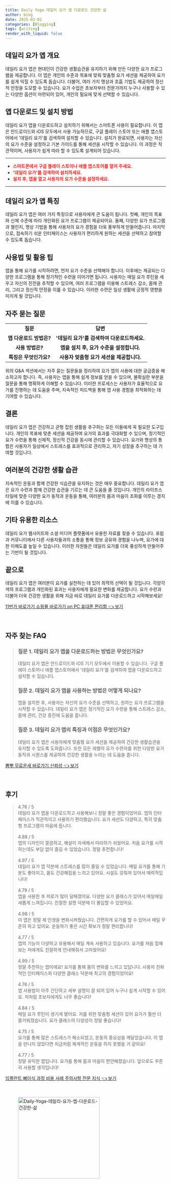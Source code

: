 ```yaml
---
title: Daily Yoga 데일리 요가 앱 다운로드 건강한 삶
author: bing
date: 2025-02-02
categories: [Blogging]
tags: [writing]
render_with_liquid: false
---
```



<h2 id='데일리 요가 앱 개요'>데일리 요가 앱 개요</h2>

<p>데일리 요가 앱은 현대인이 건강한 생활습관을 유지하기 위해 만든 다양한 요가 프로그램을 제공합니다. 이 앱은 개인의 수준과 목표에 맞춰 맞춤형 요가 세션을 제공하여 요가를 쉽게 익힐 수 있도록 돕습니다. 더불어, 여러 가지 명상과 호흡 기법도 제공하여 정신적 안정을 도모할 수 있습니다. 요가 수업은 초보자부터 전문가까지 누구나 사용할 수 있는 다양한 옵션이 마련되어 있어, 개인의 필요에 맞게 선택할 수 있습니다.</p>

<h2 id='앱 다운로드 및 설치 방법'>앱 다운로드 및 설치 방법</h2>

<p>데일리 요가 앱을 다운로드하고 설치하기 위해서는 스마트폰 사용이 필요합니다. 이 앱은 안드로이드와 iOS 모두에서 사용 가능하므로, 구글 플레이 스토어 또는 애플 앱스토어에서 '데일리 요가'를 검색하여 설치할 수 있습니다. 설치가 완료되면, 사용자는 자신의 요가 수준을 설정하고 기본 가이드를 통해 세션을 시작할 수 있습니다. 이 과정은 직관적이며, 사용자가 쉽게 따라 할 수 있도록 설계되어 있습니다.</p>

<hr />

<ul>
    <li><b><span style="color: #ee2323;">스마트폰에서 구글 플레이 스토어나 애플 앱스토어를 열어 주세요.</span></b></li>
    <li><b><span style="color: #ee2323;">'데일리 요가'를 검색하여 설치하세요.</span></b></li>
    <li><b><span style="color: #ee2323;">설치 후, 앱을 열고 사용자의 요가 수준을 설정하세요.</span></b></li>
</ul>

<hr />

<h2 id='데일리 요가 앱 특징'>데일리 요가 앱 특징</h2>

<p>데일리 요가 앱은 여러 가지 특징으로 사용자에게 큰 도움이 됩니다. 첫째, 개인의 목표와 신체 수준에 따라 개인화된 요가 프로그램이 제공되어요. 둘째, 다양한 요가 프로그램과 챌린지, 명상 기법을 통해 사용자의 요가 경험을 더욱 풍부하게 만들어줍니다. 마지막으로, 접속하기 쉬운 인터페이스는 사용자가 편리하게 원하는 세션을 선택하고 참여할 수 있도록 돕습니다.</p>

<h2 id='사용법 및 활용 팁'>사용법 및 활용 팁</h2>

<p>앱을 통해 요가를 시작하려면, 먼저 요가 수준을 선택해야 합니다. 이후에는 제공되는 다양한 프로그램을 통해 정기적인 수련을 이어가면 됩니다. 사용자는 매일 요가 루틴을 세우고 자신의 진전을 추적할 수 있으며, 여러 프로그램을 이용해 스트레스 감소, 몸매 관리, 그리고 정신적 안정을 이룰 수 있습니다. 이러한 수련은 일상 생활에 긍정적 영향을 미치게 될 것입니다.</p>

<h2 id='자주 묻는 질문'>자주 묻는 질문</h2>

<table>
    <tr>
        <td style="text-align: center; height: 17px;"><b>질문</b></td>
        <td style="text-align: center; height: 17px;"><b>답변</b></td>
    </tr>
    <tr>
        <td style="text-align: center; height: 17px;"><b>앱 다운로드 방법은?</b></td>
        <td style="text-align: center; height: 17px;"><b>'데일리 요가'를 검색하여 다운로드하세요.</b></td>
    </tr>
    <tr>
        <td style="text-align: center; height: 17px;"><b>사용 방법은?</b></td>
        <td style="text-align: center; height: 17px;"><b>앱을 설치 후, 요가 수준을 설정합니다.</b></td>
    </tr>
    <tr>
        <td style="text-align: center; height: 17px;"><b>특징은 무엇인가요?</b></td>
        <td style="text-align: center; height: 17px;"><b>사용자 맞춤형 요가 세션을 제공합니다.</b></td>
    </tr>
</table>

<p>위의 Q&A 섹션에서는 자주 묻는 질문들을 정리하여 요가 앱의 사용에 대한 궁금증을 해소하고자 합니다. 즉, 사용자는 앱을 통해 쉽게 정보를 얻을 수 있으며, 불확실한 부분을 질문을 통해 명확하게 이해할 수 있습니다. 이러한 프로세스는 사용자가 효율적으로 요가를 진행하는 데 도움을 주며, 지속적인 피드백을 통해 앱 사용 경험을 최적화하는 데 기여할 수 있습니다.</p>

<h2 id='결론'>결론</h2>

<p>데일리 요가 앱은 건강하고 균형 잡힌 생활을 추구하는 모든 이들에게 꼭 필요한 도구입니다. 개인의 목표에 맞춘 세션을 제공하여 요가의 효과를 극대화할 수 있으며, 정기적인 요가 수련을 통해 신체적, 정신적 건강을 동시에 관리할 수 있습니다. 요가와 명상의 통합은 사용자가 일상에서 스트레스를 효과적으로 관리하고, 자기 성장을 추구하는 데 기여할 것입니다.</p>

<h2 id='여러분의 건강한 생활 습관'>여러분의 건강한 생활 습관</h2>

<p>지속적인 운동과 함께 건강한 식습관을 유지하는 것은 매우 중요합니다. 데일리 요가 앱은 요가 수련과 함께 건강한 습관을 기르는 데 큰 도움을 줄 것입니다. 개인의 라이프스타일에 맞춘 다양한 요가 동작과 운동을 통해, 여러분의 몸과 마음이 조화를 이루는 경지에 이를 수 있습니다.</p>

<h2 id='기타 유용한 리소스'>기타 유용한 리소스</h2>

<p>데일리 요가 웹사이트와 소셜 미디어 플랫폼에서 유용한 자료를 찾을 수 있습니다. 포럼과 커뮤니티에서 다른 사용자들과의 소통을 통해 정보 공유와 경험을 나누며, 요가에 대한 이해도를 높일 수 있습니다. 이러한 자원들은 데일리 요가를 더욱 풍성하게 만들어주는 기반이 될 것입니다.</p>

<h2 id='끝으로'>끝으로</h2>

<p>데일리 요가 앱은 여러분이 요가를 실천하는 데 있어 최적의 선택이 될 것입니다. 각양각색의 프로그램과 개인화된 효과는 사용자에게 필요한 변화를 제공합니다. 요가 수련과 더불어 더욱 건강한 생활을 위해 지금 바로 데일리 요가를 다운로드하고 시작해보세요!</p>


<p><a class="click-button" title="11번가 바로가기 쇼핑몰 바로가기 on PC 휴대폰 편리함" href="https://afficreate.github.io/posts/11%EB%B2%88%EA%B0%80-%EB%B0%94%EB%A1%9C%EA%B0%80%EA%B8%B0-%EC%87%BC%ED%95%91%EB%AA%B0-%EB%B0%94%EB%A1%9C%EA%B0%80%EA%B8%B0-on-PC-%ED%9C%B4%EB%8C%80%ED%8F%B0-%ED%8E%B8%EB%A6%AC%ED%95%A8/" rel="dofollow">11번가 바로가기 쇼핑몰 바로가기 on PC 휴대폰 편리함 👈 보기</a></p><br>
<h2 id='자주_찾는_FAQ'>자주 찾는 FAQ</h2>
<div itemscope="" itemtype="https://schema.org/FAQPage"> 
<blockquote> 
<div itemscope="" itemprop="mainEntity" itemtype="https://schema.org/Question"> 
<h3 itemprop="name">질문 1. 데일리 요가 앱을 다운로드하는 방법은 무엇인가요?</h3> 
<div itemscope="" itemprop="acceptedAnswer" itemtype="https://schema.org/Answer"> 
<span itemprop="text"> 
<p>데일리 요가 앱은 안드로이드와 iOS 기기 모두에서 이용할 수 있습니다. 구글 플레이 스토어나 애플 앱스토어에서 '데일리 요가'를 검색하여 앱을 다운로드하고 설치할 수 있습니다.</p> 
</span> 
</div> 
</div> 
<div itemscope="" itemprop="mainEntity" itemtype="https://schema.org/Question"> 
<h3 itemprop="name">질문 2. 데일리 요가 앱을 사용하는 방법은 어떻게 되나요?</h3> 
<div itemscope="" itemprop="acceptedAnswer" itemtype="https://schema.org/Answer"> 
<span itemprop="text"> 
<p>앱을 설치한 후, 사용자는 자신의 요가 수준을 선택하고, 원하는 요가 프로그램을 시작할 수 있습니다. 데일리 요가 앱은 정기적인 요가 수련을 통해 스트레스 감소, 몸매 관리, 건강 증진에 도움을 줍니다.</p> 
</span> 
</div> 
</div> 
<div itemscope="" itemprop="mainEntity" itemtype="https://schema.org/Question"> 
<h3 itemprop="name">질문 3. 데일리 요가 앱의 특징과 이점은 무엇인가요?</h3> 
<div itemscope="" itemprop="acceptedAnswer" itemtype="https://schema.org/Answer"> 
<span itemprop="text"> 
<p>데일리 요가 앱은 사용자에게 맞춤형 요가 세션을 제공하여 건강한 생활습관을 유지할 수 있도록 도와줍니다. 또한 모든 레벨의 요가 수련자를 위한 다양한 요가 동작과 시퀀스를 제공하여 건강한 생활을 누리는 데 도움을 줍니다.</p> 
</span> 
</div> 
</div> 
</blockquote> 
</div>
<p><a class="click-button" title="뽐뿌 무료운세 바로가기 신뢰성" href="https://afficreate.github.io/posts/%EB%BD%90%EB%BF%8C-%EB%AC%B4%EB%A3%8C%EC%9A%B4%EC%84%B8-%EB%B0%94%EB%A1%9C%EA%B0%80%EA%B8%B0-%EC%8B%A0%EB%A2%B0%EC%84%B1/" rel="dofollow">뽐뿌 무료운세 바로가기 신뢰성 👈 보기</a></p><br>
<h2 id='후기'>후기</h2>
<div itemscope itemtype="https://schema.org/Product">
  <blockquote>
  <div itemprop="review" itemscope itemtype="https://schema.org/Review">
      <div itemprop="reviewRating" itemscope itemtype="https://schema.org/Rating"> <span itemprop="ratingValue">4.76</span> / <span itemprop="bestRating">5</span> </div>
      <span itemprop="reviewBody">데일리 요가 앱을 다운로드하고 사용해보니 정말 좋은 경험이었어요. 앱의 인터페이스가 직관적이고 사용하기 편리했습니다. 요가 세션도 다양하고, 특히 맞춤형 프로그램이 마음에 듭니다.</span>
  </div>
  <br>
  <div itemprop="review" itemscope itemtype="https://schema.org/Review">
      <div itemprop="reviewRating" itemscope itemtype="https://schema.org/Rating"> <span itemprop="ratingValue">4.88</span> / <span itemprop="bestRating">5</span> </div>
      <span itemprop="reviewBody">앱의 디자인이 깔끔하고, 해설이 자세해서 따라하기 쉬웠어요. 처음 요가를 시작하는데도 부담 없이 즐길 수 있었습니다. 정말 추천합니다!</span>
  </div>
  <br>
  <div itemprop="review" itemscope itemtype="https://schema.org/Review">
      <div itemprop="reviewRating" itemscope itemtype="https://schema.org/Rating"> <span itemprop="ratingValue">4.97</span> / <span itemprop="bestRating">5</span> </div>
      <span itemprop="reviewBody">데일리 요가 앱 덕분에 스트레스를 많이 줄일 수 있었습니다. 매일 요가를 통해 기분도 좋아지고, 몸도 건강해짐을 느끼고 있어요. 시설도 갖춰져 있어서 매력적입니다!</span>
  </div>
  <br>
  <div itemprop="review" itemscope itemtype="https://schema.org/Review">
      <div itemprop="reviewRating" itemscope itemtype="https://schema.org/Rating"> <span itemprop="ratingValue">4.79</span> / <span itemprop="bestRating">5</span> </div>
      <span itemprop="reviewBody">앱을 사용한 후 피로가 많이 덜해졌어요. 다양한 요가 클래스가 있어서 매일매일 새롭게 느껴집니다. 친절한 설명 덕분에 더 몰입할 수 있었어요.</span>
  </div>
  <br>
  <div itemprop="review" itemscope itemtype="https://schema.org/Review">
      <div itemprop="reviewRating" itemscope itemtype="https://schema.org/Rating"> <span itemprop="ratingValue">4.98</span> / <span itemprop="bestRating">5</span> </div>
      <span itemprop="reviewBody">이 앱은 정말 제 인생을 변화시켜줬습니다. 간편하게 요가를 할 수 있어서 매일 꾸준히 하고 있어요. 운동하기 좋은 시간 확보가 정말 편리합니다!</span>
  </div>
  <br>
  <div itemprop="review" itemscope itemtype="https://schema.org/Review">
      <div itemprop="reviewRating" itemscope itemtype="https://schema.org/Rating"> <span itemprop="ratingValue">4.77</span> / <span itemprop="bestRating">5</span> </div>
      <span itemprop="reviewBody">앱의 기능이 다양하고 유용해서 매일 계속 사용하고 있습니다. 요가를 처음 접해보는 저에게도 친절하게 안내해줘서 고마웠어요!</span>
  </div>
  <br>
  <div itemprop="review" itemscope itemtype="https://schema.org/Review">
      <div itemprop="reviewRating" itemscope itemtype="https://schema.org/Rating"> <span itemprop="ratingValue">4.99</span> / <span itemprop="bestRating">5</span> </div>
      <span itemprop="reviewBody">정말 추천하는 앱이에요! 요가를 통해 몸의 변화를 느끼고 있답니다. 사용자 친화적인 인터페이스와 다양한 클래스 덕분에 최고의 경험이었어요!</span>
  </div>
  <br>
  <div itemprop="review" itemscope itemtype="https://schema.org/Review">
      <div itemprop="reviewRating" itemscope itemtype="https://schema.org/Rating"> <span itemprop="ratingValue">4.76</span> / <span itemprop="bestRating">5</span> </div>
      <span itemprop="reviewBody">앱 사용법이 아주 간단하고 세부 설명이 잘 되어 있어 누구나 쉽게 시작할 수 있어요. 저처럼 초보자에게도 너무 좋습니다!</span>
  </div>
  <br>
  <div itemprop="review" itemscope itemtype="https://schema.org/Review">
      <div itemprop="reviewRating" itemscope itemtype="https://schema.org/Rating"> <span itemprop="ratingValue">4.84</span> / <span itemprop="bestRating">5</span> </div>
      <span itemprop="reviewBody">매일 요가 루틴이 생기게 됐어요. 저를 위한 맞춤형 세션이 있어 요가가 훨씬 더 즐거워졌습니다. 요가 클래스의 다양성이 정말 좋습니다!</span>
  </div>
  <br>
  <div itemprop="review" itemscope itemtype="https://schema.org/Review">
      <div itemprop="reviewRating" itemscope itemtype="https://schema.org/Rating"> <span itemprop="ratingValue">4.75</span> / <span itemprop="bestRating">5</span> </div>
      <span itemprop="reviewBody">요가를 통해 많은 스트레스가 해소되었고, 운동의 중요성을 깨달았습니다. 이 앱을 만나지 않았다면 지금처럼 체계적인 운동을 하지 못했을 거 같아요!</span>
  </div>
  <br>
  <div itemprop="review" itemscope itemtype="https://schema.org/Review">
      <div itemprop="reviewRating" itemscope itemtype="https://schema.org/Rating"> <span itemprop="ratingValue">4.77</span> / <span itemprop="bestRating">5</span> </div>
      <span itemprop="reviewBody">정말 유익한 앱입니다. 요가를 통해 몸과 마음이 편안해졌습니다. 앞으로도 꾸준히 사용할 생각입니다!</span>
  </div>
  </blockquote>
</div>
<p><a class="click-button" title="임플란트 뼈이식 과정 비용 사례 주의사항 전문 지식" href="https://afficreate.github.io/posts/%EC%9E%84%ED%94%8C%EB%9E%80%ED%8A%B8-%EB%BC%88%EC%9D%B4%EC%8B%9D-%EA%B3%BC%EC%A0%95-%EB%B9%84%EC%9A%A9-%EC%82%AC%EB%A1%80-%EC%A3%BC%EC%9D%98%EC%82%AC%ED%95%AD-%EC%A0%84%EB%AC%B8-%EC%A7%80%EC%8B%9D/" rel="dofollow">임플란트 뼈이식 과정 비용 사례 주의사항 전문 지식 👈 보기</a></p><br>
<figure class="image"><img src="https://afficreate.github.io/assets/img/thumbnail/Daily-Yoga-데일리-요가-앱-다운로드-건강한-삶.webp" alt="Daily-Yoga-데일리-요가-앱-다운로드-건강한-삶" width="256" height="256"></figure>